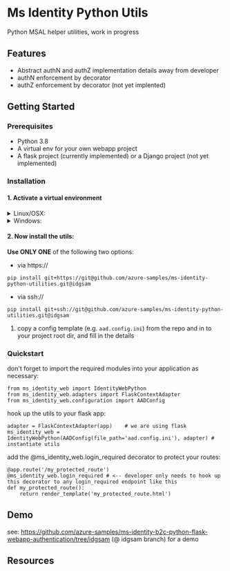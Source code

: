 # Ms Identity Python Utils

Python MSAL helper utilities, work in progress

## Features

- Abstract authN and authZ implementation details away from developer
- authN enforcement by decorator
- authZ enforcement by decorator (not yet implented)

## Getting Started

### Prerequisites

- Python 3.8
- A virtual env for your own webapp project
- A flask project (currently implemented) or a Django project (not yet implemented)

### Installation

#### 1. Activate a virtual environment

<details> <summary>Linux/OSX:</summary>
Open a terminal and type the following:
    
    ```Shell
      # go to your web app directory on dev machine
      cd your-flask-app-root-directory
      python3 -m venv path-to-venv # only required if you don't have a venv already
      # activate your virtual env
      source path-to-venv/bin/activate
    ```
    
</details>

<details> <summary>Windows:</summary>
Open a terminal and type the following:
    
    ```PowerShell
    # go to your web app directory on dev machine
    cd your-flask-app-root-directory
    python3 -m venv path-to-venv # only required if you don't have a venv already
    Set-ExecutionPolicy -ExecutionPolicy RemoteSigned -Scope Process -Force
    . path-to-venv\Scripts\Activate.ps1
    pip install -r requirements.txt
    ```
    
</details>

#### 2. Now install the utils:
**Use ONLY ONE** of the following two options:
- via https://
```
pip install git+https://git@github.com/azure-samples/ms-identity-python-utilities.git@idgsam
```
- via ssh://
```
pip install git+ssh://git@github.com/azure-samples/ms-identity-python-utilities.git@idgsam
```

1. copy a config template (e.g. `aad.config.ini`) from the repo and in to your project root dir, and fill in the details

### Quickstart


don't forget to import the required modules into your application as necessary:
```
from ms_identity_web import IdentityWebPython
from ms_identity_web.adapters import FlaskContextAdapter
from ms_identity_web.configuration import AADConfig
```

hook up the utils to your flask app:
```
adapter = FlaskContextAdapter(app)    # we are using flask
ms_identity_web = IdentityWebPython(AADConfig(file_path='aad.config.ini'), adapter) # instantiate utils
```

add the @ms_identity_web.login_required decorator to protect your routes:
```
@app.route('/my_protected_route')
@ms_identity_web.login_required # <-- developer only needs to hook up this decorator to any login_required endpoint like this
def my_protected_route():
    return render_template('my_protected_route.html')
```

## Demo

see: https://github.com/azure-samples/ms-identity-b2c-python-flask-webapp-authentication/tree/idgsam  (@ idgsam branch) for a demo

## Resources


